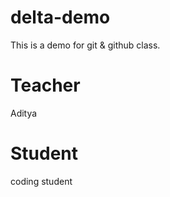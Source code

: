 # delta-demo
This is a demo for git &amp; github class.


# Teacher 
Aditya

# Student 
coding student